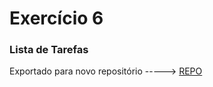 # Exercício 6

### Lista de Tarefas

Exportado para novo repositório -----> [REPO](https://github.com/luizgnclvs/js-api-checkhlist)
